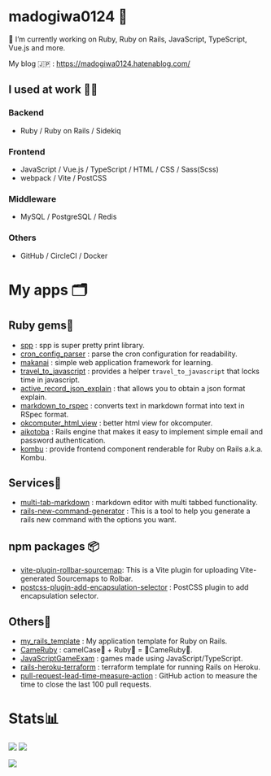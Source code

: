 # madogiwa0124 🙂

<!--
**Madogiwa0124/Madogiwa0124** is a ✨ _special_ ✨ repository because its `README.md` (this file) appears on your GitHub profile.

Here are some ideas to get you started:

- 🔭 I’m currently working on ...
- 🌱 I’m currently learning ...
- 👯 I’m looking to collaborate on ...
- 🤔 I’m looking for help with ...
- 💬 Ask me about ...
- 📫 How to reach me: ...
- 😄 Pronouns: ...
- ⚡ Fun fact: ...
-->

🔭 I’m currently working on Ruby, Ruby on Rails, JavaScript, TypeScript, Vue.js and more.

My blog :jp: : https://madogiwa0124.hatenablog.com/

## I used at work 👩‍💻

### Backend

* Ruby / Ruby on Rails / Sidekiq

### Frontend

* JavaScript / Vue.js / TypeScript / HTML / CSS / Sass(Scss)
* webpack / Vite / PostCSS

### Middleware

* MySQL / PostgreSQL / Redis

### Others
* GitHub / CircleCI / Docker

# My apps 🗂

## Ruby gems💎

* [spp](https://github.com/madogiwa0124/spp) : spp is super pretty print library.
* [cron_config_parser](https://github.com/madogiwa0124/cron_config_parser) : parse the cron configuration for readability. 
* [makanai](https://github.com/madogiwa0124/makanai) : simple web application framework for learning.
* [travel_to_javascript](https://github.com/madogiwa0124/travel_to_javascript) : provides a helper `travel_to_javascript` that locks time in javascript.
* [active_record_json_explain](https://github.com/madogiwa0124/active_record_json_explain) : that allows you to obtain a json format explain.
* [markdown_to_rspec](https://github.com/madogiwa0124/markdown_to_rspec) : converts text in markdown format into text in RSpec format.
* [okcomputer_html_view](https://github.com/madogiwa0124/okcomputer_html_view) : better html view for okcomputer.
* [aikotoba](https://github.com/madogiwa0124/aikotoba) : Rails engine that makes it easy to implement simple email and password authentication.
* [kombu](https://github.com/madogiwa0124/kombu) : provide frontend component renderable for Ruby on Rails a.k.a. Kombu.

## Services🍩

* [multi-tab-markdown](https://madogiwa0124.github.io/multi-tab-markdown/) : markdown editor with multi tabbed functionality.
* [rails-new-command-generator](https://github.com/madogiwa0124/rails-new-command-generator) : This is a tool to help you generate a rails new command with the options you want.

## npm packages 📦

* [vite-plugin-rollbar-sourcemap](https://github.com/madogiwa0124/vite-plugin-rollbar-sourcemap): This is a Vite plugin for uploading Vite-generated Sourcemaps to Rolbar.
* [postcss-plugin-add-encapsulation-selector](https://github.com/madogiwa0124/postcss-plugin-add-encapsulation-selector) : PostCSS plugin to add encapsulation selector.

## Others🤖

* [my_rails_template](https://github.com/madogiwa0124/my_rails_template) : My application template for Ruby on Rails.
* [CameRuby](https://github.com/madogiwa0124/CameRuby) : camelCase🐫 + Ruby💎 = 🐫CameRuby💎.
* [JavaScriptGameExam](https://github.com/madogiwa0124/JavaScriptGameExam) : games made using JavaScript/TypeScript.
* [rails-heroku-terraform](https://github.com/madogiwa0124/rails-heroku-terraform) : terraform template for running Rails on Heroku.
* [pull-request-lead-time-measure-action](https://github.com/madogiwa0124/pull-request-lead-time-measure-action) : GitHub action to measure the time to close the last 100 pull requests.

# Stats📊

![](https://github-profile-summary-cards.vercel.app/api/cards/stats?username=madogiwa0124&theme=default)
![](https://github-profile-summary-cards.vercel.app/api/cards/repos-per-language?username=madogiwa0124&theme=default)

![](https://github-profile-summary-cards.vercel.app/api/cards/profile-details?username=madogiwa0124&theme=default)
